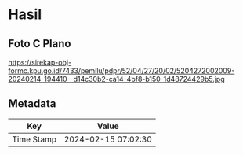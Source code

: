 # Hasil

## Foto C Plano

https://sirekap-obj-formc.kpu.go.id/7433/pemilu/pdpr/52/04/27/20/02/5204272002009-20240214-194410--d14c30b2-ca14-4bf8-b150-1d48724429b5.jpg


## Metadata

| Key        | Value               |
| ---------- | ------------------- |
| Time Stamp | 2024-02-15 07:02:30 |



